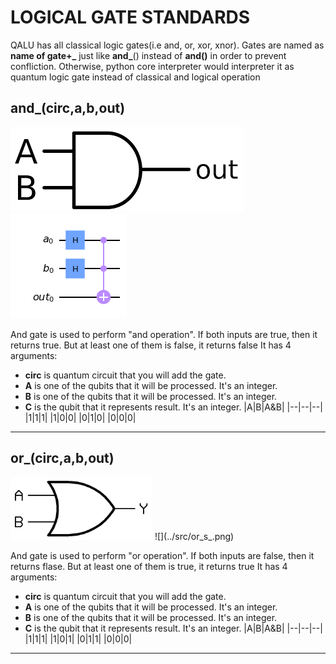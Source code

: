# LOGICAL GATE STANDARDS
   QALU has all classical logic gates(i.e and, or, xor, xnor). Gates are named as **name of gate+\_**  just like **and_**() instead of **and()** in order to prevent confliction. Otherwise, python core interpreter would interpreter it as quantum logic gate instead of classical and logical operation
## and_(circ,a,b,out)
![](src/and.png)
![](../src/and_s_.png)

   And gate is used to perform "and operation". If both inputs are true, then it returns true. But at least one of them is false, it returns false
   It has 4 arguments:
   * **circ** is quantum circuit that you will add the gate.
   * **A** is one of the qubits that it will be processed. It's an integer.
   * **B** is one of the qubits that it will be processed. It's an integer.
   * **C** is the qubit that it represents result. It's an integer.
   |A|B|A&B|
   |--|--|--|
   |1|1|1|
   |1|0|0|
   |0|1|0|
   |0|0|0|
   ***
 ## or_(circ,a,b,out)
 <img src="src/or.png" height="100">
 ![](../src/or_s_.png)

   And gate is used to perform "or operation". If both inputs are false, then it returns flase. But at least one of them is true, it returns true
   It has 4 arguments:
   * **circ** is quantum circuit that you will add the gate.
   * **A** is one of the qubits that it will be processed. It's an integer.
   * **B** is one of the qubits that it will be processed. It's an integer.
   * **C** is the qubit that it represents result. It's an integer.
   |A|B|A&B|
   |--|--|--|
   |1|1|1|
   |1|0|1|
   |0|1|1|
   |0|0|0|
   ***
   
